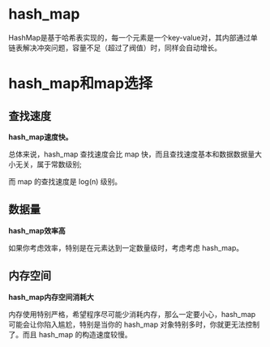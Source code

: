 # hash_map

HashMap是基于哈希表实现的，每一个元素是一个key-value对，其内部通过单链表解决冲突问题，容量不足（超过了阀值）时，同样会自动增长。



# hash_map和map选择

## 查找速度

**hash_map速度快。**

总体来说，hash_map 查找速度会比 map 快，而且查找速度基本和数据数据量大小无关，属于常数级别;

而 map 的查找速度是 log(n) 级别。

## 数据量

**hash_map效率高**

如果你考虑效率，特别是在元素达到一定数量级时，考虑考虑 hash_map。

## 内存空间

**hash_map内存空间消耗大**

内存使用特别严格，希望程序尽可能少消耗内存，那么一定要小心，hash_map 可能会让你陷入尴尬，特别是当你的 hash_map 对象特别多时，你就更无法控制了。而且 hash_map 的构造速度较慢。